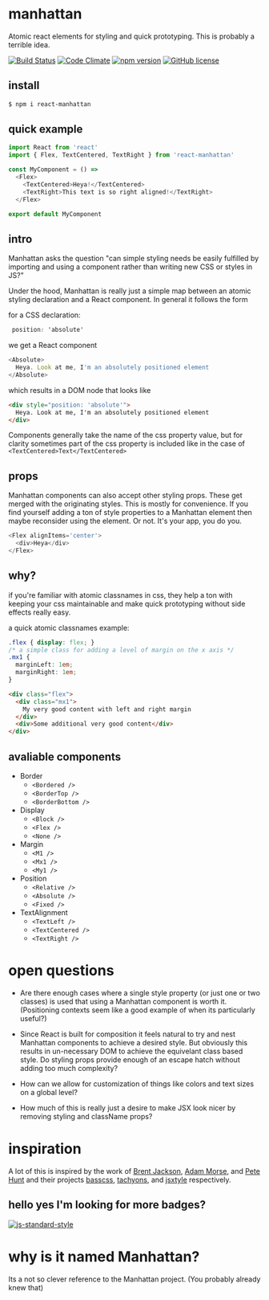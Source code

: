 # manhattan
Atomic react elements for styling and quick prototyping. This is probably a terrible idea.

[![Build Status](https://travis-ci.org/kdoh/manhattan.svg?branch=master)](https://travis-ci.org/kdoh/manhattan)
[![Code Climate](https://codeclimate.com/github/kdoh/manhattan/badges/gpa.svg)](https://codeclimate.com/github/kdoh/manhattan)
[![npm version](https://badge.fury.io/js/manhattan.svg)](https://badge.fury.io/js/manhattan)
[![GitHub license](https://img.shields.io/badge/license-MIT-blue.svg)](https://raw.githubusercontent.com/kdoh/manhattan/master/LICENSE)
## install
```sh
$ npm i react-manhattan
```

## quick example

```js
import React from 'react'
import { Flex, TextCentered, TextRight } from 'react-manhattan'

const MyComponent = () =>
  <Flex>
    <TextCentered>Heya!</TextCentered>
    <TextRight>This text is so right aligned!</TextRight>
  </Flex>

export default MyComponent
```

## intro
Manhattan asks the question "can simple styling needs be easily fulfilled by importing and using a component rather than writing new CSS or styles in JS?"

Under the hood, Manhattan is really just a simple map between an atomic styling declaration and a React component. In general it follows the form

for a CSS declaration:
```css
 position: 'absolute'
```

we get a React component

```js
<Absolute>
  Heya. Look at me, I'm an absolutely positioned element
</Absolute>
```
which results in a DOM node that looks like

```html
<div style="position: 'absolute'">
  Heya. Look at me, I'm an absolutely positioned element
</div>
```

Components generally take the name of the css property value, but
for clarity sometimes part of the css property is included like in the case of ```<TextCentered>Text</TextCentered>```

## props
Manhattan components can also accept other styling props. These get merged with the originating styles. This is mostly for convenience. If you find yourself adding a ton of style properties to a Manhattan element then maybe reconsider using the element. Or not. It's your app, you do you.

```js
<Flex alignItems='center'>
  <div>Heya</div>
</Flex>
```

## why?
if you're familiar with atomic classnames in css, they help a ton with keeping your css maintainable and make quick prototyping without side effects really easy.

a quick atomic classnames example:
```css
.flex { display: flex; }
/* a simple class for adding a level of margin on the x axis */
.mx1 {
  marginLeft: 1em;
  marginRight: 1em;
}
```

```html
<div class="flex">
  <div class="mx1">
    My very good content with left and right margin
  </div>
  <div>Some additional very good content</div>
</div>
```

## avaliable components
- Border
  - ```<Bordered />```
  - ```<BorderTop />```
  - ```<BorderBottom />```
- Display
  - ```<Block />```
  - ```<Flex />```
  - ```<None />```
- Margin
  - ```<M1 />```
  - ```<Mx1 />```
  - ```<My1 />```
- Position
  - ```<Relative />```
  - ```<Absolute />```
  - ```<Fixed />```
- TextAlignment
  - ```<TextLeft />```
  - ```<TextCentered />```
  - ```<TextRight />```


# open questions

- Are there enough cases where a single style property (or just one or two classes) is used that using a Manhattan component is worth it.
(Positioning contexts seem like a good example of when its particularly useful?)

- Since React is built for composition it feels natural to try and nest Manhattan components to achieve a desired style.
But obviously this results in un-necessary DOM to achieve the equivelant class based style. Do styling props provide enough of an escape hatch without adding too much complexity?

- How can we allow for customization of things like colors and text sizes on a global level?

- How much of this is really just a desire to make JSX look nicer by removing styling and className props?

# inspiration
A lot of this is inspired by the work of [Brent Jackson](http://jxnblk.com/), [Adam Morse](http://mrmrs.cc/), and [Pete Hunt](https://twitter.com/floydophone) and their projects [basscss](https://github.com/basscss/basscss), [tachyons](https://github.com/tachyons-css/tachyons), and [jsxtyle](https://github.com/petehunt/jsxstyle) respectively.

## hello yes I'm looking for more badges?
[![js-standard-style](https://img.shields.io/badge/code%20style-standard-brightgreen.svg)](http://standardjs.com/)

# why is it named Manhattan?
Its a not so clever reference to the Manhattan project. (You probably already knew that)
